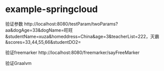 # example-springcloud
验证参数
http://localhost:8080/testParam/twoParams?aa&dogAge=33&dogName=旺旺&studentName=xuza&homeddress=China&age=3&teacherList=222，灭霸&scores=33,44,55,66&studentDO2=

验证freemarker
http://localhost:8080/freemarker/sayFreeMarker

验证Graalvm

